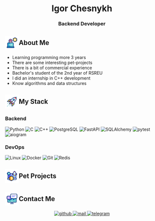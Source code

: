 # <div align="center"> Igor Chesnykh</div> #

### <div align="center">Backend Developer</div> ###


<h2 style="display: flex; align-items: center;">
  <img 
    src="https://raw.githubusercontent.com/Energy-CeRBeR/Energy-CeRBeR/refs/heads/edit/assets/me.gif"
    align="center"
    alt="🙈"
    style="width: 45px;" 
  />
  About Me
</h2>

- Learning programming more 3 years
- There are some interesting pet-projects
- There is a bit of commercial experience
- Bachelor's student of the 2nd year of RSREU
- I did an internship in C++ development
- Know algorithms and data structures


<h2 style="display: flex; align-items: center;">
  <img 
    src="https://raw.githubusercontent.com/Energy-CeRBeR/Energy-CeRBeR/refs/heads/edit/assets/rocket.gif"
    align="center"
    alt="🚀"
    style="width: 45px;" 
  />
  My Stack
</h2>


### Backend ###

![Python](https://img.shields.io/static/v1?style=for-the-badge&message=Python&color=3776AB&logo=Python&logoColor=FFFFFF&label=)
![C](https://img.shields.io/static/v1?style=for-the-badge&message=C&color=222222&logo=C&logoColor=A8B9CC&label=)
![C++](https://img.shields.io/static/v1?style=for-the-badge&message=C%2B%2B&color=808080&logo=C%2B%2B&logoColor=FFFFFF&label=)
![PostgreSQL](https://img.shields.io/static/v1?style=for-the-badge&message=PostgreSQL&color=4169E1&logo=PostgreSQL&logoColor=FFFFFF&label=)
![FastAPI](https://img.shields.io/static/v1?style=for-the-badge&message=FastAPI&color=009688&logo=FastAPI&logoColor=FFFFFF&label=)
![SQLAlchemy](https://img.shields.io/static/v1?style=for-the-badge&message=SQLAlchemy&color=E36002&logo=SQLAlchemy&logoColor=FFFFFF&label=)
![pytest](https://img.shields.io/static/v1?style=for-the-badge&message=pytest&color=0056B3&logo=pytest&logoColor=FFFFFF&label=)
![aiogram](https://img.shields.io/static/v1?style=for-the-badge&message=aiogram&color=29ABE2&logo=Telegram&logoColor=FFFFFF&label=)

### DevOps

![Linux](https://img.shields.io/static/v1?style=for-the-badge&message=Linux&color=000000&logo=Linux&logoColor=FFFFFF&label=)
![Docker](https://img.shields.io/static/v1?style=for-the-badge&message=Docker&color=2496ED&logo=Docker&logoColor=FFFFFF&label=)
![Git](https://img.shields.io/static/v1?style=for-the-badge&message=Git&color=F05032&logo=Git&logoColor=FFFFFF&label=)
![Redis](https://img.shields.io/static/v1?style=for-the-badge&message=Redis&color=DC3545&logo=Redis&logoColor=FFFFFF&label=)


<h2 style="display: flex; align-items: center;">
  <img 
    src="https://raw.githubusercontent.com/Energy-CeRBeR/Energy-CeRBeR/refs/heads/edit/assets/projects.gif"
    align="center"
    alt="🛠️"
    style="width: 45px;" 
  />
  Pet Projects
</h2>


<h2 style="display: flex; align-items: center;">
  <img 
    src="https://raw.githubusercontent.com/Energy-CeRBeR/Energy-CeRBeR/refs/heads/edit/assets/feedback_2.gif"
    align="center"
    alt="💬"
    style="width: 45px;" 
  />
  Contact Me
</h2>

<div align="center">
<a href="https://github.com/Energy-CeRBeR" target="_blank">
<img src=https://img.shields.io/badge/github-%2324292e.svg?&style=for-the-badge&logo=github&logoColor=white alt=github style="margin-bottom: 5px;" />
</a>
<a href="mailto:igor.chesnyx@mail.ru" target="_blank">
<img src=https://img.shields.io/static/v1?style=for-the-badge&message=Mail.ru&color=000080&logo=Mail.ru&logoColor=ffffff&label= alt=mail style="margin-bottom: 5px;" />
</a>  
<a href="https://t.me/energy_cerber" target="_blank">
<img src=https://img.shields.io/static/v1?style=for-the-badge&message=Telegram&color=26A5E4&logo=Telegram&logoColor=FFFFFF&label= alt=telegram style="margin-bottom: 5px;" />
</a>  
</div>



